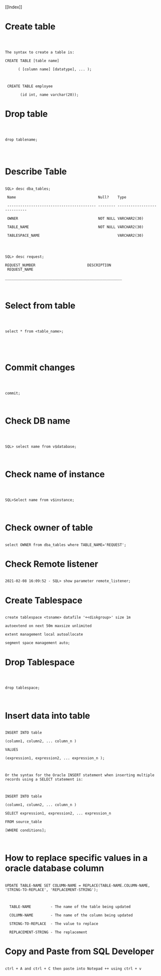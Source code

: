  [[Index]] 

# Create table



~~~

  

The syntax to create a table is:

CREATE TABLE [table name]

      ( [column name] [datatype], ... );

  

 CREATE TABLE employee

       (id int, name varchar(20));

~~~

# Drop table  

  

~~~  

  

drop tablename;

  
  

~~~

  

# Describe Table  

  

~~~  

SQL> desc dba_tables;

 Name                                      Null?    Type

 ----------------------------------------- -------- ----------------------------

 OWNER                                     NOT NULL VARCHAR2(30)

 TABLE_NAME                                NOT NULL VARCHAR2(30)

 TABLESPACE_NAME                                    VARCHAR2(30)

  
  

SQL> desc request;

REQUEST_NUMBER                        DESCRIPTION              REQUEST_NAME

______________________________________________________

  

~~~

  

# Select from table  

  

~~~  

  

select * from <table_name>;

  
  
  

~~~

  

# Commit changes

  

~~~

  

commit;

  

~~~

  

# Check DB name

  

~~~  

  

SQL> select name from v$database;

  

~~~

  

# Check name of instance

  

~~~  

  

SQL>Select name from v$instance;

  

~~~

  

# Check owner of table

  
  

~~~

select OWNER from dba_tables where TABLE_NAME='REQUEST';

~~~

  

# Check Remote listener

  

~~~

2021-02-08 16:09:52 - SQL> show parameter remote_listener;

~~~

  

# Create Tablespace

  

~~~

create tablespace <tsname> datafile '+<diskgroup>' size 1m

autoextend on next 50m maxsize unlimited

extent management local autoallocate

segment space management auto;

~~~

  

# Drop Tablespace

  

~~~

  

drop tablespace;  

  

~~~

  

# Insert data into table

  

~~~

INSERT INTO table

(column1, column2, ... column_n )

VALUES

(expression1, expression2, ... expression_n );

  

Or the syntax for the Oracle INSERT statement when inserting multiple records using a SELECT statement is:

  

INSERT INTO table

(column1, column2, ... column_n )

SELECT expression1, expression2, ... expression_n

FROM source_table

[WHERE conditions];

  

~~~

  

# How to replace specific values in a oracle database column

  

~~~

UPDATE TABLE-NAME SET COLUMN-NAME = REPLACE(TABLE-NAME.COLUMN-NAME, 'STRING-TO-REPLACE', 'REPLACEMENT-STRING');

  

  TABLE-NAME         - The name of the table being updated

  COLUMN-NAME        - The name of the column being updated

  STRING-TO-REPLACE  - The value to replace

  REPLACEMENT-STRING - The replacement

~~~

  

# Copy and Paste from SQL Developer

  

~~~

ctrl + A and ctrl + C then paste into Notepad ++ using ctrl + v

  

~~~